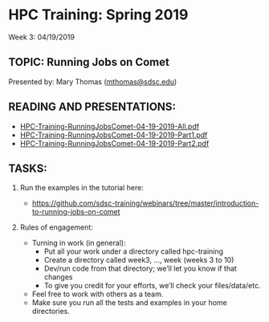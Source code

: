 # HPC Training:  Spring 2019
 Week 3: 04/19/2019

## TOPIC:  Running Jobs on Comet 
Presented by:  Mary Thomas (mthomas@sdsc.edu)

## READING AND PRESENTATIONS:
* [HPC-Training-RunningJobsComet-04-19-2019-All.pdf](HPC-Training-RunningJobsComet-04-19-2019-All.pdf)
* [HPC-Training-RunningJobsComet-04-19-2019-Part1.pdf](HPC-Training-RunningJobsComet-04-19-2019-Part1.pdf)
* [HPC-Training-RunningJobsComet-04-19-2019-Part2.pdf](HPC-Training-RunningJobsComet-04-19-2019-Part2.pdf)

## TASKS:
1. Run the examples in the tutorial here:
    -  https://github.com/sdsc-training/webinars/tree/master/introduction-to-running-jobs-on-comet

2. Rules of engagement: 
     - Turning in work (in general):  
          - Put all your work under a directory called hpc-training
          - Create a directory called week3, …, week (weeks 3 to 10)
          - Dev/run code from that directory; we’ll let you know if that changes
          - To give you credit for your efforts, we’ll check your files/data/etc. 
     - Feel free to work with others as a team. 
     - Make sure you run all the tests and examples in your home directories. 


